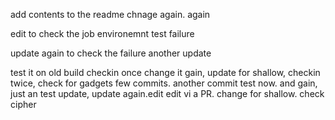 add contents to the readme
chnage again. again

edit to check the job environemnt test failure

update again to check the failure
another update

test it on old build
checkin once
change it gain, update for shallow, checkin twice, check for gadgets
few commits. another commit
test now. and gain, just an test update, update again.edit edit vi a PR. change for shallow. check cipher
